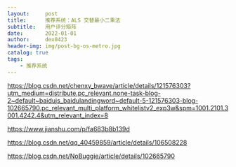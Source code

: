 ```yaml
---
layout:     post
title:      推荐系统：ALS 交替最小二乘法
subtitle:   用户评分矩阵
date:       2022-01-01
author:     dex0423
header-img: img/post-bg-os-metro.jpg
catalog: true
tags:
    - 推荐系统
---
```




https://blog.csdn.net/chenxy_bwave/article/details/121576303?utm_medium=distribute.pc_relevant.none-task-blog-2~default~baidujs_baidulandingword~default-5-121576303-blog-102665790.pc_relevant_multi_platform_whitelistv2_exp3w&spm=1001.2101.3001.4242.4&utm_relevant_index=8




https://www.jianshu.com/p/fa683b8b139d




https://blog.csdn.net/qq_40459859/article/details/106508228


https://blog.csdn.net/NoBuggie/article/details/102665790





